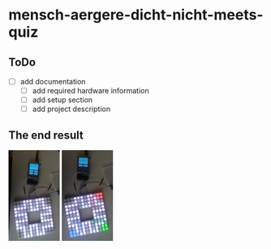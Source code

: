 # mensch-aergere-dicht-nicht-meets-quiz

## ToDo
- [ ] add documentation
  - [ ] add required hardware information
  - [ ] add setup section
  - [ ] add project description
## The end result

<div>
  <img src="https://github.com/FlorianBorn/mensch-aergere-dicht-nicht-meets-quiz/blob/master/doc/choose-n-players.jpg" width="20%">
  <img src="https://github.com/FlorianBorn/mensch-aergere-dicht-nicht-meets-quiz/blob/master/doc/quizmode.jpg" width="20%">
</div>
